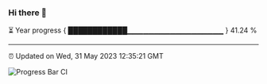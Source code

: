 ### Hi there 👋

⏳ Year progress { ████████████▁▁▁▁▁▁▁▁▁▁▁▁▁▁▁▁▁▁ } 41.24 %

---

⏰ Updated on Wed, 31 May 2023 12:35:21 GMT

![Progress Bar CI](https://github.com/JuvenileQ/Progress-Bar-CI/workflows/main/badge.svg)
